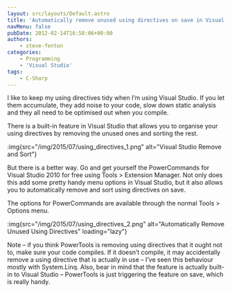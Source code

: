 ```yaml
---
layout: src/layouts/Default.astro
title: 'Automatically remove unused using directives on save in Visual Studio'
navMenu: false
pubDate: 2012-02-14T16:58:06+00:00
authors:
    - steve-fenton
categories:
    - Programming
    - 'Visual Studio'
tags:
    - C-Sharp
---
```


I like to keep my using directives tidy when I’m using Visual Studio. If you let them accumulate, they add noise to your code, slow down static analysis and they all need to be optimised out when you compile.

There is a built-in feature in Visual Studio that allows you to organise your using directives by removing the unused ones and sorting the rest.

:img{src="/img/2015/07/using_directives_1.png" alt="Visual Studio Remove and Sort"}

But there is a better way. Go and get yourself the PowerCommands for Visual Studio 2010 for free using Tools > Extension Manager. Not only does this add some pretty handy menu options in Visual Studio, but it also allows you to automatically remove and sort using directives on save.

The options for PowerCommands are available through the normal Tools > Options menu.

:img{src="/img/2015/07/using_directives_2.png" alt="Automatically Remove Unused Using Directives" loading="lazy"}

Note – if you think PowerTools is removing using directives that it ought not to, make sure your code compiles. If it doesn’t compile, it may accidentally remove a using directive that is actually in use – I’ve seen this behaviour mostly with System.Linq. Also, bear in mind that the feature is actually built-in to Visual Studio – PowerTools is just triggering the feature on save, which is really handy.